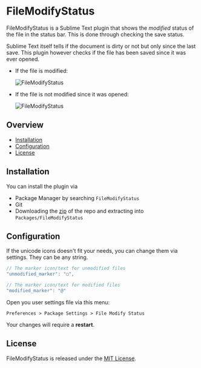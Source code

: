 # FileModifyStatus

FileModifyStatus is a Sublime Text plugin that shows the _modified_ status of the file in the status bar. This is done through checking the save status.

Sublime Text itself tells if the document is dirty or not but only since the last save. This plugin however checks if the file has been saved since it was ever opened.

* If the file is modified:

    ![FileModifyStatus][screenshot2]

* If the file is not modified since it was opened:

    ![FileModifyStatus][screenshot1]

## Overview

* [Installation](#installation)
* [Configuration](#configuration)
* [License](#license)

## Installation

You can install the plugin via

* Package Manager by searching `FileModifyStatus`
* Git
* Downloading the [zip][] of the repo and extracting into `Packages/FileModifyStatus`

## Configuration

If the unicode icons doesn't fit your needs, you can change them via settings. They can be any string.

```js
// The marker icon/text for unmodified files
"unmodified_marker": "◯",

// The marker icon/text for modified files
"modified_marker": "@"
```

Open you user settings file via this menu:

`Preferences > Package Settings > File Modify Status`

Your changes will require a __restart__.


## License

FileModifyStatus is released under the [MIT License][mit].

[mit]:         http://www.opensource.org/licenses/MIT
[screenshot1]: https://raw.github.com/maliayas/SublimeText_FileModifyStatus/master/screenshots/unmodified.png
[screenshot2]: https://raw.github.com/maliayas/SublimeText_FileModifyStatus/master/screenshots/modified.png
[zip]:         https://github.com/maliayas/SublimeText_FileModifyStatus/archive/master.zip
